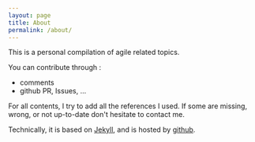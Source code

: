 ```yaml
---
layout: page
title: About
permalink: /about/
---
```


This is a personal compilation of agile related topics.

You can contribute through :
- comments
- github PR, Issues, ...

For all contents, I try to add all the references I used.
If some are missing, wrong, or not up-to-date don't hesitate to contact me.


Technically, it is based on [Jekyll](https://jekyllrb.com/),
and is hosted by [github](https://github.com/).
